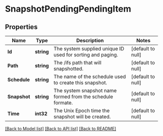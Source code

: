 # SnapshotPendingPendingItem

## Properties
Name | Type | Description | Notes
------------ | ------------- | ------------- | -------------
**Id** | **string** | The system supplied unique ID used for sorting and paging. | [default to null]
**Path** | **string** | The /ifs path that will snapshotted. | [default to null]
**Schedule** | **string** | The name of the schedule used to create this snapshot. | [default to null]
**Snapshot** | **string** | The system snapshot name formed from the schedule formate. | [default to null]
**Time** | **int32** | The Unix Epoch time the snapshot will be created. | [default to null]

[[Back to Model list]](../README.md#documentation-for-models) [[Back to API list]](../README.md#documentation-for-api-endpoints) [[Back to README]](../README.md)


